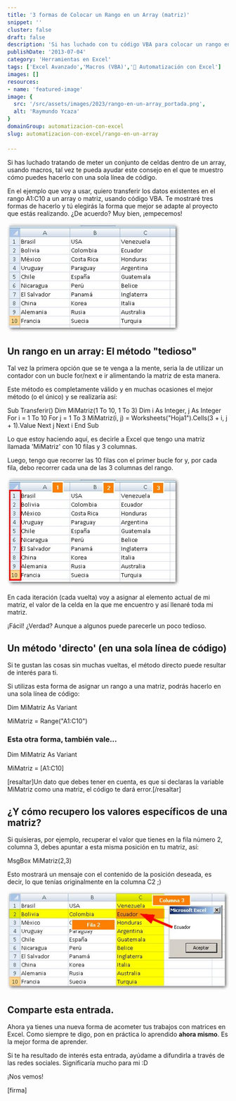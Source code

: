 ```yaml
---
title: '3 formas de Colocar un Rango en un Array (matriz)'
snippet: ''
cluster: false
draft: false 
description: 'Si has luchado con tu código VBA para colocar un rango en un array (matriz) tal vez este artículo te resulte de mucha utilidad.'
publishDate: '2013-07-04'
category: 'Herramientas en Excel'
tags: ['Excel Avanzado','Macros (VBA)','🤖 Automatización con Excel']
images: []
resources: 
- name: 'featured-image'
image: {
  src: '/src/assets/images/2023/rango-en-un-array_portada.png',
  alt: 'Raymundo Ycaza'
}
domainGroup: automatizacion-con-excel
slug: automatizacion-con-excel/rango-en-un-array

---
```


Si has luchado tratando de meter un conjunto de celdas dentro de un array, usando macros, tal vez te pueda ayudar este consejo en el que te muestro cómo puedes hacerlo con una sola línea de código.

En el ejemplo que voy a usar, quiero transferir los datos existentes en el rango A1:C10 a un array o matriz, usando código VBA. Te mostraré tres formas de hacerlo y tú elegirás la forma que mejor se adapte al proyecto que estás realizando. ¿De acuerdo? Muy bien, ¡empecemos!

[![Rango en un Array](images/como-colocar-un-rango-en-un-array-000032.jpg)](http://raymundoycaza.com/wp-content/uploads/como-colocar-un-rango-en-un-array-000032.jpg)

## Un rango en un array: El método "tedioso"

Tal vez la primera opción que se te venga a la mente, seria la de utilizar un contador con un bucle for/next e ir alimentando la matriz de esta manera.

Este método es completamente válido y en muchas ocasiones el mejor método (o el único) y se realizaría así:

Sub Transferir()
Dim MiMatriz(1 To 10, 1 To 3)
Dim i As Integer, j As Integer
For i \= 1 To 10
For j \= 1 To 3
MiMatriz(i, j) \= Worksheets("Hoja1").Cells(3 + i, j + 1).Value
Next j
Next i
End Sub

Lo que estoy haciendo aquí, es decirle a Excel que tengo una matriz llamada 'MiMatriz' con 10 filas y 3 columnas.

Luego, tengo que recorrer las 10 filas con el primer bucle for y, por cada fila, debo recorrer cada una de las 3 columnas del rango.

[![Rango en un Array](images/como-colocar-un-rango-en-un-array-000033.jpg)](http://raymundoycaza.com/wp-content/uploads/como-colocar-un-rango-en-un-array-000033.jpg)

En cada iteración (cada vuelta) voy a asignar al elemento actual de mi matriz, el valor de la celda en la que me encuentro y así llenaré toda mi matriz.

¡Fácil! ¿Verdad? Aunque a algunos puede parecerle un poco tedioso.

## Un método 'directo' (en una sola línea de código)

Si te gustan las cosas sin muchas vueltas, el método directo puede resultar de interés para ti.

Si utilizas esta forma de asignar un rango a una matriz, podrás hacerlo en una sola línea de código:

Dim MiMatriz As Variant

MiMatriz \= Range("A1:C10")

### Esta otra forma, también vale...

Dim MiMatriz As Variant

MiMatriz \= \[A1:C10\]

\[resaltar\]Un dato que debes tener en cuenta, es que si declaras la variable MiMatriz como una matriz, el código te dará error.\[/resaltar\]

## ¿Y cómo recupero los valores específicos de una matriz?

Si quisieras, por ejemplo, recuperar el valor que tienes en la fila número 2, columna 3, debes apuntar a esta misma posición en tu matriz, así:

MsgBox MiMatriz(2,3)

Esto mostrará un mensaje con el contenido de la posición deseada, es decir, lo que tenías originalmente en la columna C2 ;)

[![Rango en un Array](images/como-colocar-un-rango-en-un-array-000034.jpg)](http://raymundoycaza.com/wp-content/uploads/como-colocar-un-rango-en-un-array-000034.jpg)

## Comparte esta entrada.

Ahora ya tienes una nueva forma de acometer tus trabajos con matrices en Excel. Como siempre te digo, pon en práctica lo aprendido **ahora mismo**. Es la mejor forma de aprender.

Si te ha resultado de interés esta entrada, ayúdame a difundirla a través de las redes sociales. Significaría mucho para mi :D

¡Nos vemos!

\[firma\]
